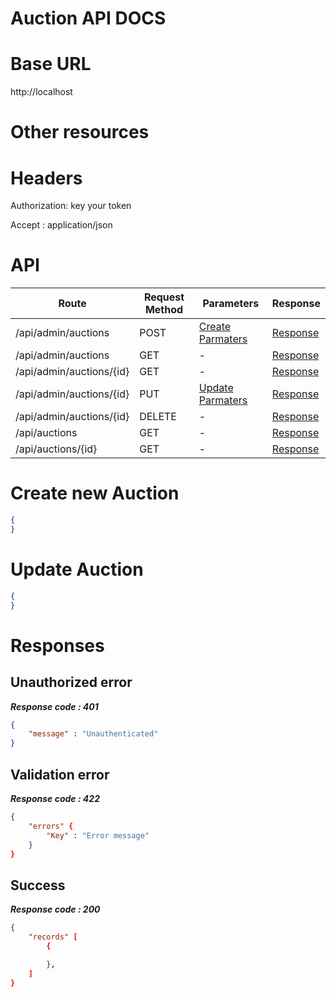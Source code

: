 # Auction API DOCS

# Base URL
http://localhost

# Other resources 

 
# Headers

Authorization: key your token

Accept : application/json

# API 

| Route                        | Request Method | Parameters | Response  |
| -----------                  | -----------    |----------- |---------- |
| /api/admin/auctions            | POST           |  [Create Parmaters](#Create)|[Response](#Response)|
| /api/admin/auctions | GET           |-|  [Response](#Response)         |
|/api/admin/auctions/{id}         | GET           |  - |  [Response](#Response)         |
|/api/admin/auctions/{id}        |PUT           |  [Update Parmaters](#Update)|[Response](#Response)     |
|/api/admin/auctions/{id}        |DELETE           |  -|[Response](#Response)| 
|/api/auctions        |GET           |-| [Response](#Response)|
|/api/auctions/{id}        |GET           |-|[Response](#Response)|


# <a name="Create"> </a> Create new Auction 

```json
{
} 
```

# <a name="Update"> </a> Update Auction

```json
{
} 
```
# <a name="Response"> </a> Responses 

## Unauthorized error

__*Response code : 401*__
```json 
{
    "message" : "Unauthenticated"
}
```

## Validation error 
__*Response code : 422*__

```json 
{
    "errors" {
        "Key" : "Error message"
    }
}
```
## Success  
__*Response code : 200*__
```json 
{
    "records" [
        {

        },
    ]
}
```
